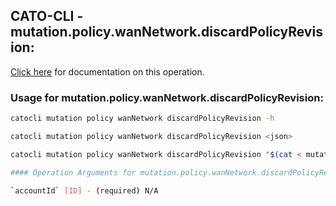 
## CATO-CLI - mutation.policy.wanNetwork.discardPolicyRevision:
[Click here](https://api.catonetworks.com/documentation/#mutation-mutation.policy.wanNetwork.discardPolicyRevision) for documentation on this operation.

### Usage for mutation.policy.wanNetwork.discardPolicyRevision:

```bash
catocli mutation policy wanNetwork discardPolicyRevision -h

catocli mutation policy wanNetwork discardPolicyRevision <json>

catocli mutation policy wanNetwork discardPolicyRevision "$(cat < mutation.policy.wanNetwork.discardPolicyRevision.json)"

#### Operation Arguments for mutation.policy.wanNetwork.discardPolicyRevision ####

`accountId` [ID] - (required) N/A    
